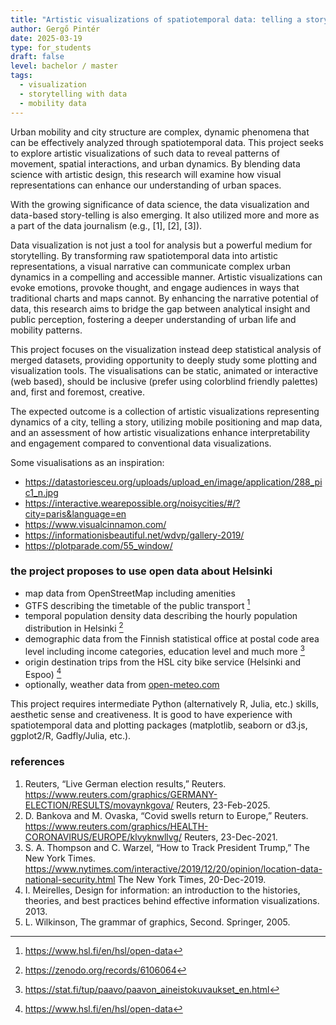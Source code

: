```yaml
---
title: "Artistic visualizations of spatiotemporal data: telling a story of a city with data"
author: Gergő Pintér
date: 2025-03-19
type: for_students
draft: false
level: bachelor / master
tags:
  - visualization
  - storytelling with data
  - mobility data
---
```


Urban mobility and city structure are complex, dynamic phenomena that can be effectively analyzed through spatiotemporal data. This project seeks to explore artistic visualizations of such data to reveal patterns of movement, spatial interactions, and urban dynamics. By blending data science with artistic design, this research will examine how visual representations can enhance our understanding of urban spaces.

With the growing significance of data science, the data visualization and data-based story-telling is also emerging.
It also utilized more and more as a part of the data journalism (e.g., [1], [2], [3]).

Data visualization is not just a tool for analysis but a powerful medium for storytelling.
By transforming raw spatiotemporal data into artistic representations, a visual narrative can communicate complex urban dynamics in a compelling and accessible manner.
Artistic visualizations can evoke emotions, provoke thought, and engage audiences in ways that traditional charts and maps cannot.
By enhancing the narrative potential of data, this research aims to bridge the gap between analytical insight and public perception, fostering a deeper understanding of urban life and mobility patterns.

This project focuses on the visualization instead deep statistical analysis of merged datasets, providing opportunity to deeply study some plotting and visualization tools.
The visualisations can be static, animated or interactive (web based), should be inclusive (prefer using colorblind friendly palettes) and, first and foremost, creative.

The expected outcome is a collection of artistic visualizations representing dynamics of a city, telling a story, utilizing mobile positioning and map data, and an assessment of how artistic visualizations enhance interpretability and engagement compared to conventional data visualizations.

Some visualisations as an inspiration:

<!-- - https://nightingaledvs.com/noisy-cities-behind-the-scenes-with-karim-douieb/ -->
- https://datastoriesceu.org/uploads/upload_en/image/application/288_pic1_n.jpg
- https://interactive.wearepossible.org/noisycities/#/?city=paris&language=en
- https://www.visualcinnamon.com/
- https://informationisbeautiful.net/wdvp/gallery-2019/
- https://plotparade.com/55_window/


### the project proposes to use open data about Helsinki

- map data from OpenStreetMap including amenities
- GTFS describing the timetable of the public transport [^hsl]
- temporal population density data describing the hourly population distribution in Helsinki [^tpdd]
- demographic data from the Finnish statistical office at postal code area level including income categories, education level and much more [^stat]
- origin destination trips from the HSL city bike service (Helsinki and Espoo) [^hsl]
- optionally, weather data from [open-meteo.com](https://open-meteo.com/)

This project requires intermediate Python (alternatively R, Julia, etc.) skills, aesthetic sense and creativeness.
It is good to have experience with spatiotemporal data and plotting packages (matplotlib, seaborn or d3.js, ggplot2/R, Gadfly/Julia, etc.).

[^hsl]: https://www.hsl.fi/en/hsl/open-data
[^tpdd]: https://zenodo.org/records/6106064
[^stat]: https://stat.fi/tup/paavo/paavon_aineistokuvaukset_en.html

### references

1. Reuters, “Live German election results,” Reuters. https://www.reuters.com/graphics/GERMANY-ELECTION/RESULTS/movaynkgova/ Reuters, 23-Feb-2025.
2. D. Bankova and M. Ovaska, “Covid swells return to Europe,” Reuters. https://www.reuters.com/graphics/HEALTH-CORONAVIRUS/EUROPE/klvyknwllvg/ Reuters, 23-Dec-2021.
3. S. A. Thompson and C. Warzel, “How to Track President Trump,” The New York Times. https://www.nytimes.com/interactive/2019/12/20/opinion/location-data-national-security.html The New York Times, 20-Dec-2019.
4. I. Meirelles, Design for information: an introduction to the histories, theories, and best practices behind effective information visualizations. 2013.
5. L. Wilkinson, The grammar of graphics, Second. Springer, 2005.
